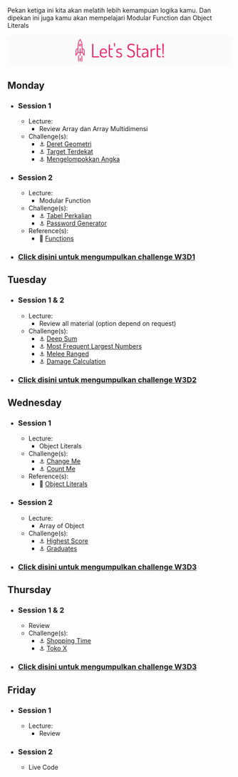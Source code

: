 Pekan ketiga ini kita akan melatih lebih kemampuan logika kamu. Dan dipekan ini juga kamu akan mempelajari Modular Function dan Object Literals

![Let's start!](/assets/start.png)

## Monday
- ### Session 1
  - Lecture:
    - Review Array dan Array Multidimensi
  - Challenge(s):
    - :anchor: [Deret Geometri](/week-3/challenges/anchor-deret-geometri.md)
    - :anchor: [Target Terdekat](/week-3/challenges/anchor-target-terdekat.md)
    - :anchor: [Mengelompokkan Angka](/week-3/challenges/anchor-mengelopokkan-angka.md)
- ### Session 2
  - Lecture:
    - Modular Function
  - Challenge(s):
    - :anchor: [Tabel Perkalian](/week-3/challenges/anchor-tabel-perkalian.md)
    - :anchor: [Password Generator](https://github.com//Fase-0-activities-4-weeks/blob/master/week-3/challenges/anchor-password-generator.md)
  - Reference(s):
    - :notebook_with_decorative_cover: [Functions](https://www.codecademy.com/learn/introduction-to-javascript/modules/learn-javascript-functions)
- ### [Click disini untuk mengumpulkan challenge W3D1](https://airtable.com/shrHovreCRKU3gnIl)

## Tuesday
- ### Session 1 & 2
  - Lecture:
    - Review all material (option depend on request)
  - Challenge(s):
    - :anchor: [Deep Sum](/week-3/challenges/anchor-deep-sum.md)
    - :anchor: [Most Frequent Largest Numbers](/week-3/challenges/anchor-most-frequent-largest-numbers.md)
    - :anchor: [Melee Ranged](/week-3/challenges/anchor-melee-ranged.md)
    - :anchor: [Damage Calculation](/week-3/challenges/anchor-damage-calculation.md)

- ### [Click disini untuk mengumpulkan challenge W3D2](https://airtable.com/shrye271Ox4xjeBGV)

## Wednesday
- ### Session 1
  - Lecture:
    - Object Literals
  - Challenge(s):
    - :anchor: [Change Me](/week-3/challenges/anchor-change-me.md)
    - :anchor: [Count Me](/week-3/challenges/anchor-count-me.md)
  - Reference(s):
    - :notebook_with_decorative_cover: [Object Literals](/week-3/references/object-literal.md)
- ### Session 2
  - Lecture:
    - Array of Object
  - Challenge(s):
    - :anchor: [Highest Score](/week-3/challenges/anchor-highest-score.md)
    - :anchor: [Graduates](/week-3/challenges/anchor-graduates-object.md)

- ### [Click disini untuk mengumpulkan challenge W3D3](https://airtable.com/shrjDLvchMdnUTXVk)

## Thursday
- ### Session 1 & 2
  - Review
  - Challenge(s):
    - :anchor: [Shopping Time](/week-3/challenges/anchor-shopping-time.md)
    - :anchor: [Toko X](/week-3/challenges/anchor-tokoX.md)


- ### [Click disini untuk mengumpulkan challenge W3D3](https://airtable.com/shrveJr2DUMCB4nGT)

## Friday
- ### Session 1
  - Lecture:
    - Review
- ### Session 2
  - Live Code
